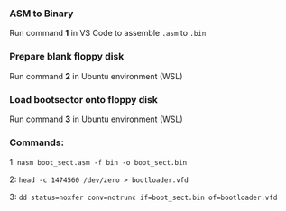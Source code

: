 ### ASM to Binary
Run command **1** in VS Code to assemble `.asm` to `.bin`

### Prepare blank floppy disk
Run command **2** in Ubuntu environment (WSL)

### Load bootsector onto floppy disk
Run command **3** in Ubuntu environment (WSL)


### Commands:
1:    `nasm boot_sect.asm -f bin -o boot_sect.bin`

2:    `head -c 1474560 /dev/zero > bootloader.vfd`

3:    `dd status=noxfer conv=notrunc if=boot_sect.bin of=bootloader.vfd`